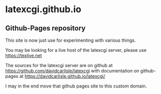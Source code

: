 # latexcgi.github.io

## Github-Pages repository

This site is now just use for experimenting with various things.


You may be looking for a live host of the latexcgi server, please use https://texlive.net

The sources for the latexcgi server are on github at 
https://github.com/davidcarlisle/latexcgi
with documentation on github-pages at
https://davidcarlisle.github.io/latexcgi/

I may in the end move that github pages site to this custom domain.
